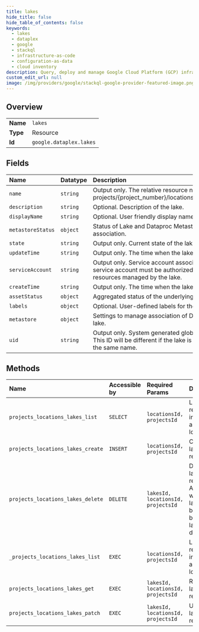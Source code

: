 ```yaml
---
title: lakes
hide_title: false
hide_table_of_contents: false
keywords:
  - lakes
  - dataplex
  - google    
  - stackql
  - infrastructure-as-code
  - configuration-as-data
  - cloud inventory
description: Query, deploy and manage Google Cloud Platform (GCP) infrastructure and resources using SQL
custom_edit_url: null
image: /img/providers/google/stackql-google-provider-featured-image.png
---
```

  
    

## Overview
<table><tbody>
<tr><td><b>Name</b></td><td><code>lakes</code></td></tr>
<tr><td><b>Type</b></td><td>Resource</td></tr>
<tr><td><b>Id</b></td><td><code>google.dataplex.lakes</code></td></tr>
</tbody></table>

## Fields
| Name | Datatype | Description |
|:-----|:---------|:------------|
| `name` | `string` | Output only. The relative resource name of the lake, of the form: projects/&#123;project_number&#125;/locations/&#123;location_id&#125;/lakes/&#123;lake_id&#125;. |
| `description` | `string` | Optional. Description of the lake. |
| `displayName` | `string` | Optional. User friendly display name. |
| `metastoreStatus` | `object` | Status of Lake and Dataproc Metastore service instance association. |
| `state` | `string` | Output only. Current state of the lake. |
| `updateTime` | `string` | Output only. The time when the lake was last updated. |
| `serviceAccount` | `string` | Output only. Service account associated with this lake. This service account must be authorized to access or operate on resources managed by the lake. |
| `createTime` | `string` | Output only. The time when the lake was created. |
| `assetStatus` | `object` | Aggregated status of the underlying assets of a lake or zone. |
| `labels` | `object` | Optional. User-defined labels for the lake. |
| `metastore` | `object` | Settings to manage association of Dataproc Metastore with a lake. |
| `uid` | `string` | Output only. System generated globally unique ID for the lake. This ID will be different if the lake is deleted and re-created with the same name. |
## Methods
| Name | Accessible by | Required Params | Description |
|:-----|:--------------|:----------------|:------------|
| `projects_locations_lakes_list` | `SELECT` | `locationsId, projectsId` | Lists lake resources in a project and location. |
| `projects_locations_lakes_create` | `INSERT` | `locationsId, projectsId` | Creates a lake resource. |
| `projects_locations_lakes_delete` | `DELETE` | `lakesId, locationsId, projectsId` | Deletes a lake resource. All zones within the lake must be deleted before the lake can be deleted. |
| `_projects_locations_lakes_list` | `EXEC` | `locationsId, projectsId` | Lists lake resources in a project and location. |
| `projects_locations_lakes_get` | `EXEC` | `lakesId, locationsId, projectsId` | Retrieves a lake resource. |
| `projects_locations_lakes_patch` | `EXEC` | `lakesId, locationsId, projectsId` | Updates a lake resource. |
